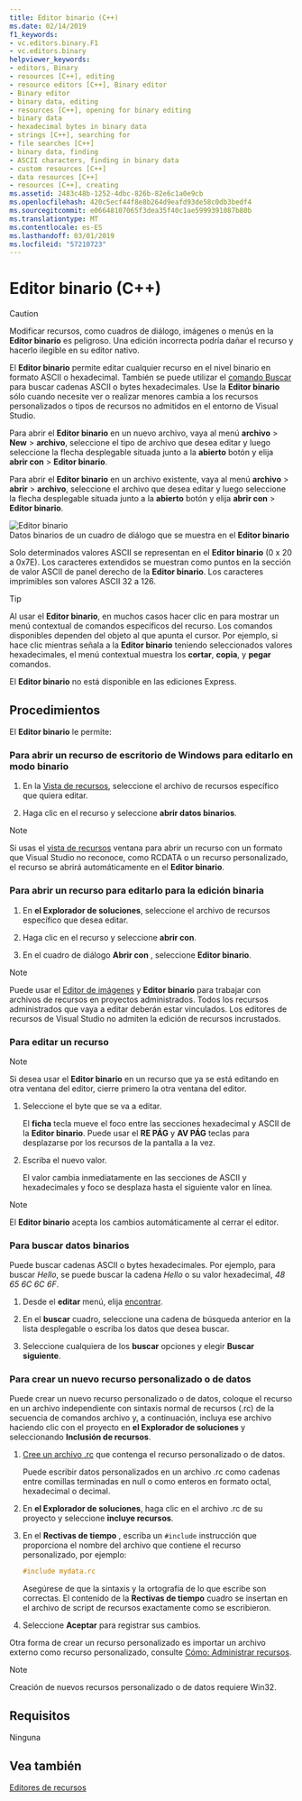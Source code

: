 ```yaml
---
title: Editor binario (C++)
ms.date: 02/14/2019
f1_keywords:
- vc.editors.binary.F1
- vc.editors.binary
helpviewer_keywords:
- editors, Binary
- resources [C++], editing
- resource editors [C++], Binary editor
- Binary editor
- binary data, editing
- resources [C++], opening for binary editing
- binary data
- hexadecimal bytes in binary data
- strings [C++], searching for
- file searches [C++]
- binary data, finding
- ASCII characters, finding in binary data
- custom resources [C++]
- data resources [C++]
- resources [C++], creating
ms.assetid: 2483c48b-1252-4dbc-826b-82e6c1a0e9cb
ms.openlocfilehash: 420c5ecf44f8e8b264d9eafd93de58c0db3bedf4
ms.sourcegitcommit: e06648107065f3dea35f40c1ae5999391087b80b
ms.translationtype: MT
ms.contentlocale: es-ES
ms.lasthandoff: 03/01/2019
ms.locfileid: "57210723"
---
```

# <a name="binary-editor-c"></a>Editor binario (C++)

> [!CAUTION]
> Modificar recursos, como cuadros de diálogo, imágenes o menús en la **Editor binario** es peligroso. Una edición incorrecta podría dañar el recurso y hacerlo ilegible en su editor nativo.

El **Editor binario** permite editar cualquier recurso en el nivel binario en formato ASCII o hexadecimal. También se puede utilizar el [comando Buscar](/visualstudio/ide/reference/find-command) para buscar cadenas ASCII o bytes hexadecimales. Use la **Editor binario** sólo cuando necesite ver o realizar menores cambia a los recursos personalizados o tipos de recursos no admitidos en el entorno de Visual Studio.

Para abrir el **Editor binario** en un nuevo archivo, vaya al menú **archivo** > **New** > **archivo**, seleccione el tipo de archivo que desea editar y luego seleccione la flecha desplegable situada junto a la **abierto** botón y elija **abrir con** > **Editor binario**.

Para abrir el **Editor binario** en un archivo existente, vaya al menú **archivo** > **abrir** > **archivo**, seleccione el archivo que desea editar y luego seleccione la flecha desplegable situada junto a la **abierto** botón y elija **abrir con** > **Editor binario**.

   ![Editor binario](../mfc/media/vcbinaryeditor2.gif "vcBinaryEditor2")<br/>
   Datos binarios de un cuadro de diálogo que se muestra en el **Editor binario**

Solo determinados valores ASCII se representan en el **Editor binario** (0 x 20 a 0x7E). Los caracteres extendidos se muestran como puntos en la sección de valor ASCII de panel derecho de la **Editor binario**. Los caracteres imprimibles son valores ASCII 32 a 126.

> [!TIP]
> Al usar el **Editor binario**, en muchos casos hacer clic en para mostrar un menú contextual de comandos específicos del recurso. Los comandos disponibles dependen del objeto al que apunta el cursor. Por ejemplo, si hace clic mientras señala a la **Editor binario** teniendo seleccionados valores hexadecimales, el menú contextual muestra los **cortar**, **copia**, y **pegar**  comandos.

El **Editor binario** no está disponible en las ediciones Express.

## <a name="how-to"></a>Procedimientos

El **Editor binario** le permite:

### <a name="to-open-a-windows-desktop-resource-for-binary-editing"></a>Para abrir un recurso de escritorio de Windows para editarlo en modo binario

1. En la [Vista de recursos](../windows/resource-view-window.md), seleccione el archivo de recursos específico que quiera editar.

1. Haga clic en el recurso y seleccione **abrir datos binarios**.

> [!NOTE]
> Si usas el [vista de recursos](../windows/resource-view-window.md) ventana para abrir un recurso con un formato que Visual Studio no reconoce, como RCDATA o un recurso personalizado, el recurso se abrirá automáticamente en el **Editor binario**.

### <a name="to-open-a-managed-resource-for-binary-editing"></a>Para abrir un recurso para editarlo para la edición binaria

1. En **el Explorador de soluciones**, seleccione el archivo de recursos específico que desea editar.

1. Haga clic en el recurso y seleccione **abrir con**.

1. En el cuadro de diálogo **Abrir con** , seleccione **Editor binario**.

> [!NOTE]
> Puede usar el [Editor de imágenes](../windows/image-editor-for-icons.md) y **Editor binario** para trabajar con archivos de recursos en proyectos administrados. Todos los recursos administrados que vaya a editar deberán estar vinculados. Los editores de recursos de Visual Studio no admiten la edición de recursos incrustados.

### <a name="to-edit-a-resource"></a>Para editar un recurso

> [!NOTE]
> Si desea usar el **Editor binario** en un recurso que ya se está editando en otra ventana del editor, cierre primero la otra ventana del editor.

1. Seleccione el byte que se va a editar.

   El **ficha** tecla mueve el foco entre las secciones hexadecimal y ASCII de la **Editor binario**. Puede usar el **RE PÁG** y **AV PÁG** teclas para desplazarse por los recursos de la pantalla a la vez.

1. Escriba el nuevo valor.

   El valor cambia inmediatamente en las secciones de ASCII y hexadecimales y foco se desplaza hasta el siguiente valor en línea.

> [!NOTE]
> El **Editor binario** acepta los cambios automáticamente al cerrar el editor.

### <a name="to-find-binary-data"></a>Para buscar datos binarios

Puede buscar cadenas ASCII o bytes hexadecimales. Por ejemplo, para buscar *Hello*, se puede buscar la cadena *Hello* o su valor hexadecimal, *48 65 6C 6C 6F*.

1. Desde el **editar** menú, elija [encontrar](/visualstudio/ide/reference/find-command).

1. En el **buscar** cuadro, seleccione una cadena de búsqueda anterior en la lista desplegable o escriba los datos que desea buscar.

1. Seleccione cualquiera de los **buscar** opciones y elegir **Buscar siguiente**.

### <a name="to-create-a-new-custom-or-data-resource"></a>Para crear un nuevo recurso personalizado o de datos

Puede crear un nuevo recurso personalizado o de datos, coloque el recurso en un archivo independiente con sintaxis normal de recursos (.rc) de la secuencia de comandos archivo y, a continuación, incluya ese archivo haciendo clic con el proyecto en **el Explorador de soluciones** y seleccionando  **Inclusión de recursos**.

1. [Cree un archivo .rc](../windows/how-to-create-a-resource-script-file.md) que contenga el recurso personalizado o de datos.

   Puede escribir datos personalizados en un archivo .rc como cadenas entre comillas terminadas en null o como enteros en formato octal, hexadecimal o decimal.

1. En **el Explorador de soluciones**, haga clic en el archivo .rc de su proyecto y seleccione **incluye recursos**.

1. En el **Rectivas de tiempo** , escriba un `#include` instrucción que proporciona el nombre del archivo que contiene el recurso personalizado, por ejemplo:

    ```cpp
    #include mydata.rc
    ```

   Asegúrese de que la sintaxis y la ortografía de lo que escribe son correctas. El contenido de la **Rectivas de tiempo** cuadro se insertan en el archivo de script de recursos exactamente como se escribieron.

1. Seleccione **Aceptar** para registrar sus cambios.

Otra forma de crear un recurso personalizado es importar un archivo externo como recurso personalizado, consulte [Cómo: Administrar recursos](../windows/how-to-import-and-export-resources.md).

> [!NOTE]
> Creación de nuevos recursos personalizado o de datos requiere Win32.

## <a name="requirements"></a>Requisitos

Ninguna

## <a name="see-also"></a>Vea también

[Editores de recursos](../windows/resource-editors.md)
